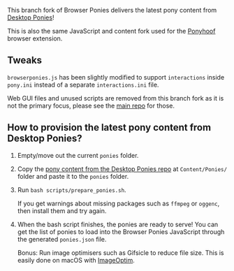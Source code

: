 This branch fork of Browser Ponies delivers the latest pony content from [Desktop Ponies](https://github.com/RoosterDragon/Desktop-Ponies)!

This is also the same JavaScript and content fork used for the [Ponyhoof](http://ponyhoof.little.my) browser extension.

## Tweaks

`browserponies.js` has been slightly modified to support  `interactions` inside `pony.ini` instead of a separate `interactions.ini` file.

Web GUI files and unused scripts are removed from this branch fork as it is not the primary focus, please see the [main repo](https://github.com/panzi/Browser-Ponies) for those.

## How to provision the latest pony content from Desktop Ponies?

1. Empty/move out the current `ponies` folder.

2. Copy the [pony content from the Desktop Ponies repo](https://github.com/RoosterDragon/Desktop-Ponies/tree/master/Content/Ponies) at `Content/Ponies/` folder and paste it to the `ponies` folder.

3. Run `bash scripts/prepare_ponies.sh`.

   If you get warnings about missing packages such as `ffmpeg` or `oggenc`, then install them and try again.

4. When the bash script finishes, the ponies are ready to serve! You can get the list of ponies to load into the Browser Ponies JavaScript through the generated `ponies.json` file.

   Bonus: Run image optimisers such as Gifsicle to reduce file size. This is easily done on macOS with [ImageOptim](https://imageoptim.com/mac).
